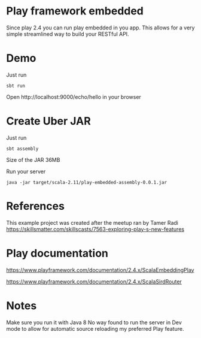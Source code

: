# Play framework embedded

 Since play 2.4 you can run play embedded in you app.
 This allows for a very simple streamlined way to build your RESTful API.

# Demo
Just run
```
sbt run
```

Open http://localhost:9000/echo/hello in your browser

# Create Uber JAR
Just run
```
sbt assembly
```

Size of the JAR 36MB

Run your server
```
java -jar target/scala-2.11/play-embedded-assembly-0.0.1.jar
```



# References
This example project was created after the meetup ran by Tamer Radi https://skillsmatter.com/skillscasts/7563-exploring-play-s-new-features

# Play documentation
https://www.playframework.com/documentation/2.4.x/ScalaEmbeddingPlay

https://www.playframework.com/documentation/2.4.x/ScalaSirdRouter

# Notes
Make sure you run it with Java 8
No way found to run the server in Dev mode to allow for automatic source reloading my preferred Play feature.